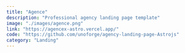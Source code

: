 ```yaml
---
title: "Agence"
description: "Professional agency landing page template"
image: "./images/agence.png"
link: "https://agencex-astro.vercel.app/"
code: "https://github.com/unoforge/agency-landing-page-Astrojs"
category: "Landing"
---
```

